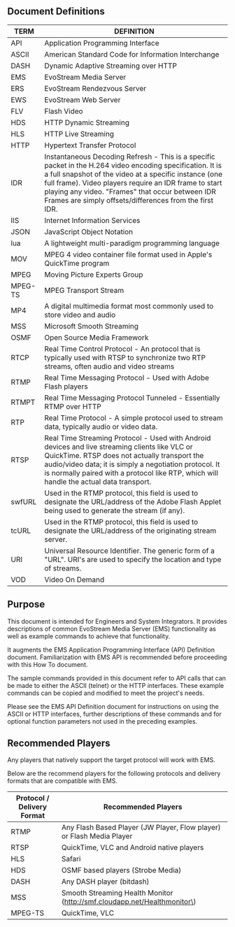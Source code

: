 ## Document Definitions

| **TERM** | **DEFINITION**                                                                                                                                                                                                                                                                                                                             |
|----------|--------------------------------------------------------------------------------------------------------------------------------------------------------------------------------------------------------------------------------------------------------------------------------------------------------------------------------------------|
| API      | Application Programming Interface                                                                                                                                                                                                                                                                                                          |
| ASCII    | American Standard Code for Information Interchange                                                                                                                                                                                                                                                                                         |
| DASH     | Dynamic Adaptive Streaming over HTTP                                                                                                                                                                                                                                                                                                       |
| EMS      | EvoStream Media Server                                                                                                                                                                                                                                                                                                                     |
| ERS      | EvoStream Rendezvous Server                                                                                                                                                                                                                                                                                                                |
| EWS      | EvoStream Web Server                                                                                                                                                                                                                                                                                                                       |
| FLV      | Flash Video                                                                                                                                                                                                                                                                                                                                |
| HDS      | HTTP Dynamic Streaming                                                                                                                                                                                                                                                                                                                     |
| HLS      | HTTP Live Streaming                                                                                                                                                                                                                                                                                                                        |
| HTTP     | Hypertext Transfer Protocol                                                                                                                                                                                                                                                                                                                |
| IDR      | Instantaneous Decoding Refresh - This is a specific packet in the H.264 video encoding specification. It is a full snapshot of the video at a specific instance (one full frame). Video players require an IDR frame to start playing any video. "Frames" that occur between IDR Frames are simply offsets/differences from the first IDR. |
| IIS      | Internet Information Services                                                                                                                                                                                                                                                                                                              |
| JSON     | JavaScript Object Notation                                                                                                                                                                                                                                                                                                                 |
| lua      | A lightweight multi-paradigm programming language                                                                                                                                                                                                                                                                                          |
| MOV      | MPEG 4 video container file format used in Apple's QuickTime program                                                                                                                                                                                                                                                                       |
| MPEG     | Moving Picture Experts Group                                                                                                                                                                                                                                                                                                               |
| MPEG-TS  | MPEG Transport Stream                                                                                                                                                                                                                                                                                                                      |
| MP4      | A digital multimedia format most commonly used to store video and audio                                                                                                                                                                                                                                                                    |
| MSS      | Microsoft Smooth Streaming                                                                                                                                                                                                                                                                                                                 |
| OSMF     | Open Source Media Framework                                                                                                                                                                                                                                                                                                                |
| RTCP     | Real Time Control Protocol - An protocol that is typically used with RTSP to synchronize two RTP streams, often audio and video streams                                                                                                                                                                                                    |
| RTMP     | Real Time Messaging Protocol - Used with Adobe Flash players                                                                                                                                                                                                                                                                               |
| RTMPT    | Real Time Messaging Protocol Tunneled - Essentially RTMP over HTTP                                                                                                                                                                                                                                                                         |
| RTP      | Real Time Protocol - A simple protocol used to stream data, typically audio or video data.                                                                                                                                                                                                                                                 |
| RTSP     | Real Time Streaming Protocol - Used with Android devices and live streaming clients like VLC or QuickTime. RTSP does not actually transport the audio/video data; it is simply a negotiation protocol. It is normally paired with a protocol like RTP, which will handle the actual data transport.                                        |
| swfURL   | Used in the RTMP protocol, this field is used to designate the URL/address of the Adobe Flash Applet being used to generate the stream (if any).                                                                                                                                                                                           |
| tcURL    | Used in the RTMP protocol, this field is used to designate the URL/address of the originating stream server.                                                                                                                                                                                                                               |
| URI      | Universal Resource Identifier. The generic form of a "URL". URI's are used to specify the location and type of streams.                                                                                                                                                                                                                    |
| VOD      | Video On Demand                                                                                                                                                                                                                                                                                                                            |

## Purpose

This document is intended for Engineers and System Integrators. It provides descriptions of common EvoStream Media Server (EMS) functionality as well as example commands to achieve that functionality.

It augments the EMS Application Programming Interface (API) Definition document. Familiarization with EMS API is recommended before proceeding with this How To document.

The sample commands provided in this document refer to API calls that can be made to either the ASCII (telnet) or the HTTP interfaces. These example commands can be copied and modified to meet the project's needs.

Please see the EMS API Definition document for instructions on using the ASCII or HTTP interfaces, further descriptions of these commands and for optional function parameters not used in the preceding examples.

## Recommended Players

Any players that natively support the target protocol will work with EMS.

Below are the recommend players for the following protocols and delivery formats that are compatible with EMS.

| **Protocol / Delivery Format** | **Recommended Players**                                                  |
|--------------------------------|--------------------------------------------------------------------------|
| RTMP                           | Any Flash Based Player (JW Player, Flow player) or Flash Media Player    |
| RTSP                           | QuickTime, VLC and Android native players                                |
| HLS                            | Safari                                                                   |
| HDS                            | OSMF based players (Strobe Media)                                        |
| DASH                           | Any DASH player (bitdash)                                                |
| MSS                            | Smooth Streaming Health Monitor (http://smf.cloudapp.net/Healthmonitor\) |
| MPEG-TS                        | QuickTime, VLC                                                           |

